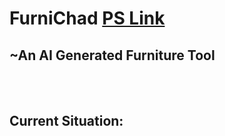 # FurniChad [PS Link](https://docs.google.com/document/d/1MTF31ulensaPQLf5PUDMnbpCz7jDGaAjedta5IBaP5g/edit)
## ~An AI Generated Furniture Tool
<br> </br>
## **Current Situation:**
